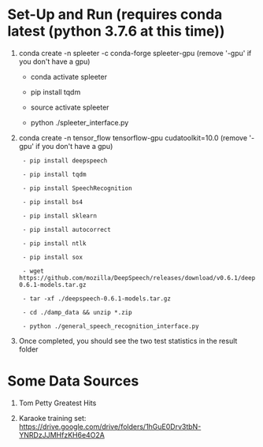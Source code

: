 # Set-Up and Run (requires conda latest (python 3.7.6 at this time))

1. conda create -n spleeter -c conda-forge spleeter-gpu (remove '-gpu' if you don't have a gpu)

    - conda activate spleeter

    - pip install tqdm

    - source activate spleeter 

    - python ./spleeter_interface.py

2. conda create -n tensor_flow tensorflow-gpu cudatoolkit=10.0 (remove '-gpu' if you don't have a gpu)

        - pip install deepspeech

        - pip install tqdm

        - pip install SpeechRecognition
        
        - pip install bs4

        - pip install sklearn

        - pip install autocorrect

        - pip install ntlk

        - pip install sox
        
        - wget https://github.com/mozilla/DeepSpeech/releases/download/v0.6.1/deepspeech-0.6.1-models.tar.gz

        - tar -xf ./deepspeech-0.6.1-models.tar.gz

        - cd ./damp_data && unzip *.zip

        - python ./general_speech_recognition_interface.py

3. Once completed, you should see the two test statistics in the result folder


# Some Data Sources

1. Tom Petty Greatest Hits

2. Karaoke training set:
https://drive.google.com/drive/folders/1hGuE0Drv3tbN-YNRDzJJMHfzKH6e4O2A

